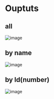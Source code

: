 # Ouptuts

## all 

![image](https://user-images.githubusercontent.com/61376520/216833066-4c54be14-400b-4327-ab78-bfc86c0f6390.png)


## by name

![image](https://user-images.githubusercontent.com/61376520/216833105-f7cd7457-b2d3-4589-a0c3-278331a71237.png)


## by Id(number)

![image](https://user-images.githubusercontent.com/61376520/216833121-b1cb49a6-690d-4f9d-b935-10d68d3ad183.png)
